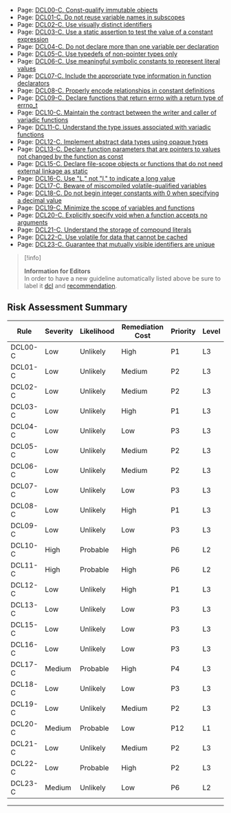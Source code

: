 -   Page:
    [DCL00-C. Const-qualify immutable objects](/confluence/display/c/DCL00-C.+Const-qualify+immutable+objects)
-   Page:
    [DCL01-C. Do not reuse variable names in subscopes](/confluence/display/c/DCL01-C.+Do+not+reuse+variable+names+in+subscopes)
-   Page:
    [DCL02-C. Use visually distinct identifiers](/confluence/display/c/DCL02-C.+Use+visually+distinct+identifiers)
-   Page:
    [DCL03-C. Use a static assertion to test the value of a constant expression](/confluence/display/c/DCL03-C.+Use+a+static+assertion+to+test+the+value+of+a+constant+expression)
-   Page:
    [DCL04-C. Do not declare more than one variable per declaration](/confluence/display/c/DCL04-C.+Do+not+declare+more+than+one+variable+per+declaration)
-   Page:
    [DCL05-C. Use typedefs of non-pointer types only](/confluence/display/c/DCL05-C.+Use+typedefs+of+non-pointer+types+only)
-   Page:
    [DCL06-C. Use meaningful symbolic constants to represent literal values](/confluence/display/c/DCL06-C.+Use+meaningful+symbolic+constants+to+represent+literal+values)
-   Page:
    [DCL07-C. Include the appropriate type information in function declarators](/confluence/display/c/DCL07-C.+Include+the+appropriate+type+information+in+function+declarators)
-   Page:
    [DCL08-C. Properly encode relationships in constant definitions](/confluence/display/c/DCL08-C.+Properly+encode+relationships+in+constant+definitions)
-   Page:
    [DCL09-C. Declare functions that return errno with a return type of errno_t](/confluence/display/c/DCL09-C.+Declare+functions+that+return+errno+with+a+return+type+of+errno_t)
-   Page:
    [DCL10-C. Maintain the contract between the writer and caller of variadic functions](/confluence/display/c/DCL10-C.+Maintain+the+contract+between+the+writer+and+caller+of+variadic+functions)
-   Page:
    [DCL11-C. Understand the type issues associated with variadic functions](/confluence/display/c/DCL11-C.+Understand+the+type+issues+associated+with+variadic+functions)
-   Page:
    [DCL12-C. Implement abstract data types using opaque types](/confluence/display/c/DCL12-C.+Implement+abstract+data+types+using+opaque+types)
-   Page:
    [DCL13-C. Declare function parameters that are pointers to values not changed by the function as const](/confluence/display/c/DCL13-C.+Declare+function+parameters+that+are+pointers+to+values+not+changed+by+the+function+as+const)
-   Page:
    [DCL15-C. Declare file-scope objects or functions that do not need external linkage as static](/confluence/display/c/DCL15-C.+Declare+file-scope+objects+or+functions+that+do+not+need+external+linkage+as+static)
-   Page:
    [DCL16-C. Use "L," not "l," to indicate a long value](/confluence/pages/viewpage.action?pageId=87152241)
-   Page:
    [DCL17-C. Beware of miscompiled volatile-qualified variables](/confluence/display/c/DCL17-C.+Beware+of+miscompiled+volatile-qualified+variables)
-   Page:
    [DCL18-C. Do not begin integer constants with 0 when specifying a decimal value](/confluence/display/c/DCL18-C.+Do+not+begin+integer+constants+with+0+when+specifying+a+decimal+value)
-   Page:
    [DCL19-C. Minimize the scope of variables and functions](/confluence/display/c/DCL19-C.+Minimize+the+scope+of+variables+and+functions)
-   Page:
    [DCL20-C. Explicitly specify void when a function accepts no arguments](/confluence/display/c/DCL20-C.+Explicitly+specify+void+when+a+function+accepts+no+arguments)
-   Page:
    [DCL21-C. Understand the storage of compound literals](/confluence/display/c/DCL21-C.+Understand+the+storage+of+compound+literals)
-   Page:
    [DCL22-C. Use volatile for data that cannot be cached](/confluence/display/c/DCL22-C.+Use+volatile+for+data+that+cannot+be+cached)
-   Page:
    [DCL23-C. Guarantee that mutually visible identifiers are unique](/confluence/display/c/DCL23-C.+Guarantee+that+mutually+visible+identifiers+are+unique)
> [!info]  
>
> **Information for Editors**  
> In order to have a new guideline automatically listed above be sure to label it [dcl](https://confluence/label/seccode/dcl) and [recommendation](https://confluence/label/seccode/recommendation).

## Risk Assessment Summary

| Rule | Severity | Likelihood | Remediation Cost | Priority | Level |
| ----|----|----|----|----|----|
| DCL00-C | Low | Unlikely | High | P1 | L3 |
| DCL01-C | Low | Unlikely | Medium | P2 | L3 |
| DCL02-C | Low | Unlikely | Medium | P2 | L3 |
| DCL03-C | Low | Unlikely | High | P1 | L3 |
| DCL04-C | Low | Unlikely | Low | P3 | L3 |
| DCL05-C | Low | Unlikely | Medium | P2 | L3 |
| DCL06-C | Low | Unlikely | Medium | P2 | L3 |
| DCL07-C | Low | Unlikely | Low | P3 | L3 |
| DCL08-C | Low | Unlikely | High | P1 | L3 |
| DCL09-C | Low | Unlikely | Low | P3 | L3 |
| DCL10-C | High | Probable | High | P6 | L2 |
| DCL11-C | High | Probable | High | P6 | L2 |
| DCL12-C | Low | Unlikely | High | P1 | L3 |
| DCL13-C | Low | Unlikely | Low | P3 | L3 |
| DCL15-C | Low | Unlikely | Low | P3 | L3 |
| DCL16-C | Low | Unlikely | Low | P3 | L3 |
| DCL17-C | Medium | Probable | High | P4 | L3 |
| DCL18-C | Low | Unlikely | Low | P3 | L3 |
| DCL19-C | Low | Unlikely | Medium | P2 | L3 |
| DCL20-C | Medium | Probable | Low | P12 | L1 |
| DCL21-C | Low | Unlikely | Medium | P2 | L3 |
| DCL22-C | Low | Probable | High | P2 | L3 |
| DCL23-C | Medium | Unlikely | Low | P6 | L2 |

------------------------------------------------------------------------
[](../c/Rec_%2014_%20Concurrency%20_CON_) [](https://wiki.sei.cmu.edu/confluence/pages/viewpage.action?pageId=87151929) [](https://wiki.sei.cmu.edu/confluence/pages/viewpage.action?pageId=87152463)
